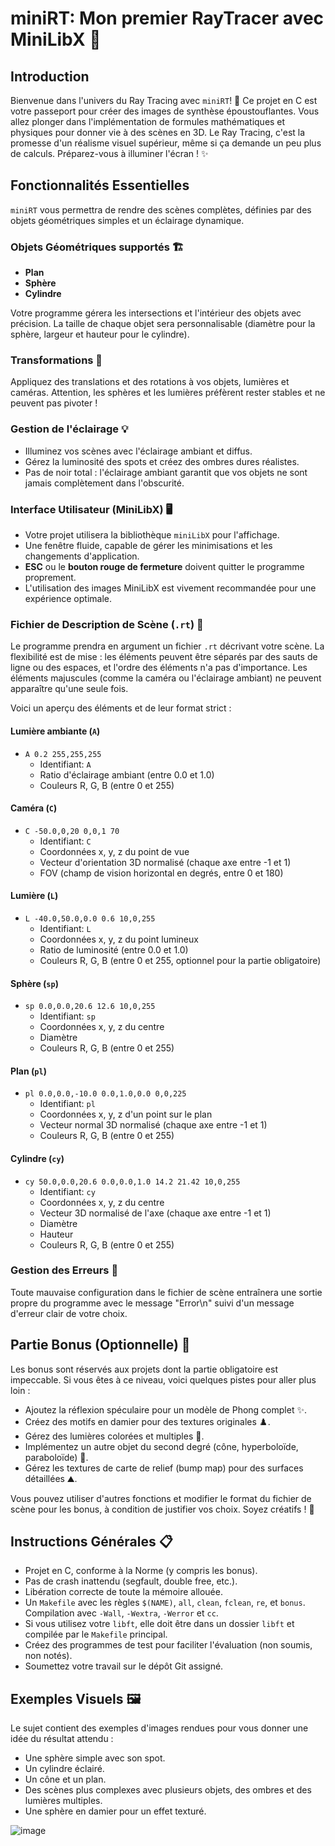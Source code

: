 # miniRT: Mon premier RayTracer avec MiniLibX 🎨

## Introduction

Bienvenue dans l'univers du Ray Tracing avec `miniRT`! 🚀 Ce projet en C est votre passeport pour créer des images de synthèse époustouflantes. Vous allez plonger dans l'implémentation de formules mathématiques et physiques pour donner vie à des scènes en 3D. Le Ray Tracing, c'est la promesse d'un réalisme visuel supérieur, même si ça demande un peu plus de calculs. Préparez-vous à illuminer l'écran ! ✨

## Fonctionnalités Essentielles

`miniRT` vous permettra de rendre des scènes complètes, définies par des objets géométriques simples et un éclairage dynamique.

### Objets Géométriques supportés 🏗️
* **Plan**
* **Sphère**
* **Cylindre**

Votre programme gérera les intersections et l'intérieur des objets avec précision. La taille de chaque objet sera personnalisable (diamètre pour la sphère, largeur et hauteur pour le cylindre).

### Transformations 🔄
Appliquez des translations et des rotations à vos objets, lumières et caméras. Attention, les sphères et les lumières préfèrent rester stables et ne peuvent pas pivoter !

### Gestion de l'éclairage 💡
* Illuminez vos scènes avec l'éclairage ambiant et diffus.
* Gérez la luminosité des spots et créez des ombres dures réalistes.
* Pas de noir total : l'éclairage ambiant garantit que vos objets ne sont jamais complètement dans l'obscurité.

### Interface Utilisateur (MiniLibX) 🖥️
* Votre projet utilisera la bibliothèque `miniLibX` pour l'affichage.
* Une fenêtre fluide, capable de gérer les minimisations et les changements d'application.
* **ESC** ou le **bouton rouge de fermeture** doivent quitter le programme proprement.
* L'utilisation des images MiniLibX est vivement recommandée pour une expérience optimale.

### Fichier de Description de Scène (`.rt`) 📝

Le programme prendra en argument un fichier `.rt` décrivant votre scène. La flexibilité est de mise : les éléments peuvent être séparés par des sauts de ligne ou des espaces, et l'ordre des éléments n'a pas d'importance. Les éléments majuscules (comme la caméra ou l'éclairage ambiant) ne peuvent apparaître qu'une seule fois.

Voici un aperçu des éléments et de leur format strict :

#### Lumière ambiante (`A`)
* `A 0.2 255,255,255`
    * Identifiant: `A`
    * Ratio d'éclairage ambiant (entre 0.0 et 1.0)
    * Couleurs R, G, B (entre 0 et 255)

#### Caméra (`C`)
* `C -50.0,0,20 0,0,1 70`
    * Identifiant: `C`
    * Coordonnées x, y, z du point de vue
    * Vecteur d'orientation 3D normalisé (chaque axe entre -1 et 1)
    * FOV (champ de vision horizontal en degrés, entre 0 et 180)

#### Lumière (`L`)
* `L -40.0,50.0,0.0 0.6 10,0,255`
    * Identifiant: `L`
    * Coordonnées x, y, z du point lumineux
    * Ratio de luminosité (entre 0.0 et 1.0)
    * Couleurs R, G, B (entre 0 et 255, optionnel pour la partie obligatoire)

#### Sphère (`sp`)
* `sp 0.0,0.0,20.6 12.6 10,0,255`
    * Identifiant: `sp`
    * Coordonnées x, y, z du centre
    * Diamètre
    * Couleurs R, G, B (entre 0 et 255)

#### Plan (`pl`)
* `pl 0.0,0.0,-10.0 0.0,1.0,0.0 0,0,225`
    * Identifiant: `pl`
    * Coordonnées x, y, z d'un point sur le plan
    * Vecteur normal 3D normalisé (chaque axe entre -1 et 1)
    * Couleurs R, G, B (entre 0 et 255)

#### Cylindre (`cy`)
* `cy 50.0,0.0,20.6 0.0,0.0,1.0 14.2 21.42 10,0,255`
    * Identifiant: `cy`
    * Coordonnées x, y, z du centre
    * Vecteur 3D normalisé de l'axe (chaque axe entre -1 et 1)
    * Diamètre
    * Hauteur
    * Couleurs R, G, B (entre 0 et 255)

### Gestion des Erreurs 🚫
Toute mauvaise configuration dans le fichier de scène entraînera une sortie propre du programme avec le message "Error\n" suivi d'un message d'erreur clair de votre choix.

## Partie Bonus (Optionnelle) 🌟

Les bonus sont réservés aux projets dont la partie obligatoire est impeccable. Si vous êtes à ce niveau, voici quelques pistes pour aller plus loin :

* Ajoutez la réflexion spéculaire pour un modèle de Phong complet ✨.
* Créez des motifs en damier pour des textures originales ♟️.
* Gérez des lumières colorées et multiples 🌈.
* Implémentez un autre objet du second degré (cône, hyperboloïde, paraboloïde) 🧊.
* Gérez les textures de carte de relief (bump map) pour des surfaces détaillées ⛰️.

Vous pouvez utiliser d'autres fonctions et modifier le format du fichier de scène pour les bonus, à condition de justifier vos choix. Soyez créatifs ! 🧠

## Instructions Générales 📋

* Projet en C, conforme à la Norme (y compris les bonus).
* Pas de crash inattendu (segfault, double free, etc.).
* Libération correcte de toute la mémoire allouée.
* Un `Makefile` avec les règles `$(NAME)`, `all`, `clean`, `fclean`, `re`, et `bonus`. Compilation avec `-Wall`, `-Wextra`, `-Werror` et `cc`.
* Si vous utilisez votre `libft`, elle doit être dans un dossier `libft` et compilée par le `Makefile` principal.
* Créez des programmes de test pour faciliter l'évaluation (non soumis, non notés).
* Soumettez votre travail sur le dépôt Git assigné.

## Exemples Visuels 🖼️

Le sujet contient des exemples d'images rendues pour vous donner une idée du résultat attendu :
* Une sphère simple avec son spot.
* Un cylindre éclairé.
* Un cône et un plan.
* Des scènes plus complexes avec plusieurs objets, des ombres et des lumières multiples.
* Une sphère en damier pour un effet texturé.

![image](https://github.com/user-attachments/assets/09f98876-79e5-4cbb-bada-d28358bba4fe)
